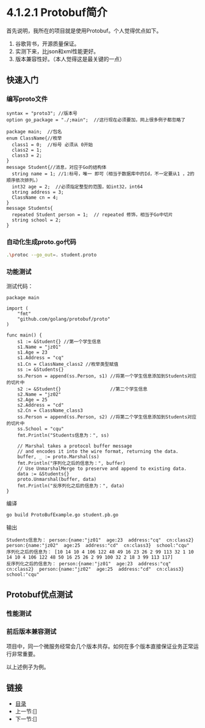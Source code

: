 # 4.1.2.1 Protobuf简介

首先说明，我所在的项目就是使用Protobuf。个人觉得优点如下。

1. 谷歌背书，开源质量保证。
2. 实测下来，比json和xml性能更好。
3. 版本兼容性好。（本人觉得这是最关键的一点）

## 快速入门

### 编写proto文件

```code
syntax = "proto3"; //版本号
option go_package = "./;main";  //这行现在必须要加，网上很多例子都忽略了

package main;  //包名
enum ClassName{//枚举
  class1 = 0;  //标号 必须从 0开始
  class2 = 1;
  class3 = 2;
}
message Student{//消息，对应于Go的结构体
  string name = 1; //1:标号，唯一 即可（相当于数据库中的Id，不一定要从1 ，2的顺序依次排列。）
  int32 age = 2;  //必须指定整型的范围，如int32，int64
  string address = 3;
  ClassName cn = 4;
}
message Students{
  repeated Student person = 1;  // repeated 修饰，相当于Go中切片
  string school = 2;
}

```

### 自动化生成proto.go代码

```bash
.\protoc --go_out=. student.proto
```

### 功能测试

测试代码：

```code
package main

import (
    "fmt"
    "github.com/golang/protobuf/proto"
)

func main() {
    s1 := &Student{} //第一个学生信息
    s1.Name = "jz01"
    s1.Age = 23
    s1.Address = "cq"
    s1.Cn = ClassName_class2 //枚举类型赋值
    ss := &Students{}
    ss.Person = append(ss.Person, s1) //将第一个学生信息添加到Students对应的切片中
    s2 := &Student{}                  //第二个学生信息
    s2.Name = "jz02"
    s2.Age = 25
    s2.Address = "cd"
    s2.Cn = ClassName_class3
    ss.Person = append(ss.Person, s2) //将第二个学生信息添加到Students对应的切片中
    ss.School = "cqu"
    fmt.Println("Students信息为：", ss)

    // Marshal takes a protocol buffer message
    // and encodes it into the wire format, returning the data.
    buffer, _ := proto.Marshal(ss)
    fmt.Println("序列化之后的信息为：", buffer)
    // Use UnmarshalMerge to preserve and append to existing data.
    data := &Students{}
    proto.Unmarshal(buffer, data)
    fmt.Println("反序列化之后的信息为：", data)
}

```

编译

```bash
go build ProtoBufExample.go student.pb.go
```

输出

```text
Students信息为： person:{name:"jz01"  age:23  address:"cq"  cn:class2}  person:{name:"jz02"  age:25  address:"cd"  cn:class3}  school:"cqu"
序列化之后的信息为： [10 14 10 4 106 122 48 49 16 23 26 2 99 113 32 1 10 14 10 4 106 122 48 50 16 25 26 2 99 100 32 2 18 3 99 113 117]
反序列化之后的信息为： person:{name:"jz01"  age:23  address:"cq"  cn:class2}  person:{name:"jz02"  age:25  address:"cd"  cn:class3}  school:"cqu"
```

## Protobuf优点测试

### 性能测试

### 前后版本兼容测试

项目中，同一个微服务经常会几个版本共存。如何在多个版本直接保证业务正常运行非常重要。

以上述例子为例。

## 链接

- [目录](directory.md)
- 上一节:[]
- 下一节:[]
